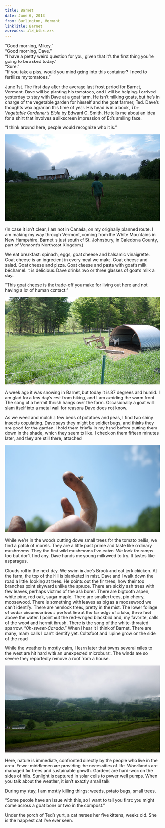 ```yaml
---
title: Barnet
date: June 6, 2013
from: Burlington, Vermont
linkTitle: Barnet
extraCss: old_bike.css
---
```


“Good morning, Mikey.”<br>
“Good morning, Dave.”<br>
“I have a pretty weird question for you, given that it’s the first thing you’re
going to be asked today.”<br>
“Sure.”<br>
“If you take a piss, would you mind going into this container? I need to fertilize
my tomatoes.”

June 1st. The first day after the average last frost period for Barnet, Vermont.
Dave will be planting his tomatoes, and I will be helping. I arrived yesterday
to stay with Dave at a goat farm. He isn’t milking goats, but he’s in charge of
the vegetable garden for himself and the goat farmer, Ted. Dave’s thoughts wax
agrarian this time of year. His head is in a book, _The Vegetable Gardener’s
Bible_ by Edward C. Smith. He tells me about an idea for a shirt that involves a
silkscreen impression of Ed’s smiling face.

“I think around here, people would recognize who it is.”

![\ ](/images/east/P1170669.jpg)

(In case it isn’t clear, I am not in Canada, on my originally planned route. I
am making my way through Vermont, coming from the White Mountains in New
Hampshire.  Barnet is just south of St. Johnsbury, in Caledonia County, part of
Vermont’s Northeast Kingdom.)

We eat breakfast: spinach, eggs, goat cheese and balsamic vinaigrette. Goat
cheese is an ingredient in every meal we make. Goat cheese and salad. Goat
cheese and pizza.  Goat cheese and pasta with goat’s milk béchamel. It is
delicious. Dave drinks two or three glasses of goat’s milk a day.

“This goat cheese is the trade-off you make for living out here and not having a
lot of human contact.”

![\ ](/images/east/P1170643.jpg)

A week ago it was snowing in Barnet, but today it is 87 degrees and humid. I am
glad for a few day’s rest from biking, and I am avoiding the warm front. The
song of a hermit thrush hangs over the farm. Occasionally a goat will slam itself
into a metal wall for reasons Dave does not know.

As we weed and mulch a few beds of potatoes and peas, I find two shiny insects
copulating. Dave says they might be soldier bugs, and thinks they are good for
the garden. I hold them briefly in my hand before putting them down in the
shade, which they seem to like. I check on them fifteen minutes later, and they
are still there, attached.

![\ ](/images/east/P1170642.jpg)

While we’re in the woods cutting down small trees for the tomato trellis, we find a
patch of morels. They are a little past prime and taste like ordinary mushrooms.
They the first wild mushrooms I’ve eaten. We look for ramps too but don’t find
any. Dave hands me young milkweed to try. It tastes like asparagus.

Clouds roll in the next day. We swim in Joe’s Brook and eat jerk chicken. At the
farm, the top of the hill is blanketed in mist. Dave and I walk down the road a
little, looking at trees. He points out the fir trees, how their top branches
point skyward unlike the spruce. There are sickly ash trees with few leaves,
perhaps victims of the ash borer. There are bigtooth aspen, white pine, red oak,
sugar maple.  There are smaller trees, pin cherry, moosewood. There is something
with leaves as big as a moosewood we can’t identify. There are hemlock trees,
pretty in the mist. The lower foliage of cedar circumscribes a perfect line at
the far edge of a lake, three feet above the water. I point out the red-winged
blackbird and, my favorite, calls of the wood and hermit thrush. There is the
song of the white-throated sparrow, “_Oh-sweet-Canada_.” When I hear it I think
of Barnet. There are many, many calls I can’t identify yet. Coltsfoot and
lupine grow on the side of the road.

While the weather is mostly calm, I learn later that towns several miles to the
west are hit hard with an unexpected microburst. The winds are so severe they
reportedly remove a roof from a house.

![\ ](/images/east/P1170662.jpg)

Here, nature is immediate, confronted directly by the people who live in the
area. Fewer middlemen are providing the necessities of life. Woodlands are
managed for trees and sustainable growth. Gardens are hard-won on the sides of
hills. Sunlight is captured in solar cells to power well pumps. When you talk
about the weather, it isn’t exactly small talk.

During my stay, I am mostly killing things: weeds, potato bugs, small trees.

“Some people have an issue with this, so I want to tell you first: you might
come across a goat bone or two in the compost.”

Under the porch of Ted’s yurt, a cat nurses her five kittens, weeks old.
She is the happiest cat I’ve ever seen.
